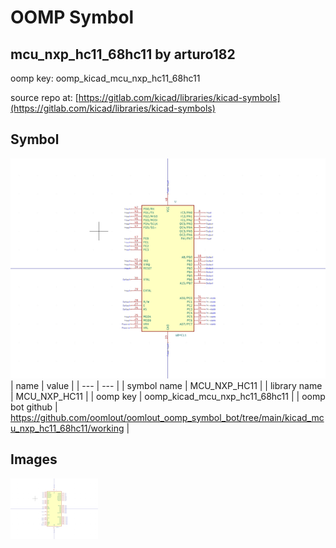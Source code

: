 # OOMP Symbol  
## mcu_nxp_hc11_68hc11  by arturo182  
  
oomp key: oomp_kicad_mcu_nxp_hc11_68hc11  
  
source repo at: [https://gitlab.com/kicad/libraries/kicad-symbols](https://gitlab.com/kicad/libraries/kicad-symbols)  
## Symbol  
  
[![working.png](working_600.png)](working.png)  
| name | value | 
| --- | --- | 
| symbol name | MCU_NXP_HC11 | 
| library name | MCU_NXP_HC11 | 
| oomp key | oomp_kicad_mcu_nxp_hc11_68hc11 | 
| oomp bot github | https://github.com/oomlout/oomlout_oomp_symbol_bot/tree/main/kicad_mcu_nxp_hc11_68hc11/working | 
## Images  
  
[![working.png](working_140.png)](working.png)  
